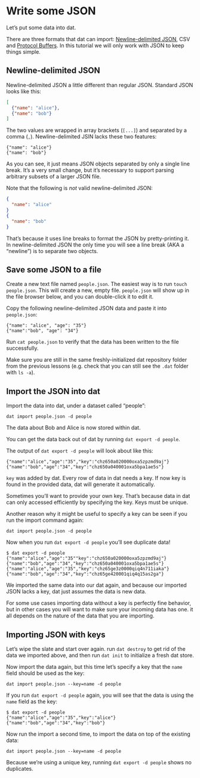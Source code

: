 # Write some JSON

Let’s put some data into dat.

There are three formats that dat can import: <a href="http://ndjson.org/" target="_blank">Newline-delimited JSON</a>, CSV and <a href="https://developers.google.com/protocol-buffers/" target="_blank">Protocol Buffers</a>. In this tutorial we will only work with JSON to keep things simple.

## Newline-delimited JSON

Newline-delimited JSON a little different than regular JSON. Standard JSON looks like this:

```JSON
[
  {"name": "alice"},
  {"name": "bob"}
]
```

The two values are wrapped in array brackets (`[...]`) and separated by a comma (`,`). Newline-delimited JSIN lacks these two features:

```
{"name": "alice"}
{"name": "bob"}
```

As you can see, it just means JSON objects separated by only a single line break. It’s a very small change, but it’s necessary to support parsing arbitrary subsets of a larger JSON file.

Note that the following is _not_ valid newline-delimited JSON:

```JSON
{
  "name": "alice"
}
{
  "name": "bob"
}
```

That’s because it uses line breaks to format the JSON by pretty-printing it. In newline-delimited JSON the only time you will see a line break (AKA a “newline”) is to separate two objects.

## Save some JSON to a file

Create a new text file named `people.json`. The easiest way is to run `touch people.json`. This will create a new, empty file. `people.json` will show up in the file browser below, and you can double-click it to edit it.

Copy the following newline-delimited JSON data and paste it into `people.json`:

```
{"name": "alice", "age": "35"}
{"name":"bob", "age": "34"}
```

Run `cat people.json` to verify that the data has been written to the file successfully.

Make sure you are still in the same freshly-initialized dat repository folder from the previous lessons (e.g. check that you can still see the `.dat` folder with `ls -a`).

## Import the JSON into dat

Import the data into dat, under a dataset called “people”:

```
dat import people.json -d people
```

The data about Bob and Alice is now stored within dat.

You can get the data back out of dat by running `dat export -d people`.

The output of `dat export -d people` will look about like this:

```
{"name":"alice","age":"35","key":"chz650a020000oxa5zpzmd9aj"}
{"name":"bob","age":"34","key":"chz650a040001oxa5bpa1ae5s"}
```

`key` was added by dat. Every row of data in dat needs a key. If now key is found in the provided data, dat will generate it automatically.

Sometimes you’ll want to provide your own key. That’s because data in dat can only accessed efficiently by specifying the key. Keys must be unique.

Another reason why it might be useful to specify a key can be seen if you run the import command again:

```
dat import people.json -d people
```

Now when you run `dat export -d people` you’ll see duplicate data!

```
$ dat export -d people
{"name":"alice","age":"35""key":"chz650a020000oxa5zpzmd9aj"}
{"name":"bob","age":"34","key":"chz650a040001oxa5bpa1ae5s"}
{"name":"alice","age":"35","key":"chz65ge3z0000qiq4n711iaka"}
{"name":"bob","age":"34","key":"chz65ge420001qiq4q15as2ga"}
```

We imported the same data into our dat again, and because our imported JSON lacks a key, dat just assumes the data is new data.

For some use cases importing data without a key is perfectly fine behavior, but in other cases you will want to make sure your incoming data has one. it all depends on the nature of the data that you are importing.

## Importing JSON with keys

Let’s wipe the slate and start over again. run `dat destroy` to get rid of the data we imported above, and then run `dat init` to initialize a fresh dat store.

Now import the data again, but this time let’s specify a key that the `name` field should be used as the key:

```
dat import people.json --key=name -d people
```

If you run `dat export -d people` again, you will see that the data is using the `name` field as the key:

```
$ dat export -d people
{"name":"alice","age":"35","key":"alice"}
{"name":"bob","age":"34","key":"bob"}
```

Now run the import a second time, to import the data on top of the existing data:

```
dat import people.json --key=name -d people
```

Because we’re using a unique key, running `dat export -d people` shows no duplicates.
